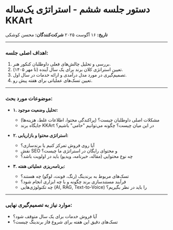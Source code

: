 # دستور جلسه ششم - استراتژی یک‌ساله KKArt
**تاریخ:** ۱۶ آگوست ۲۰۲۵
**شرکت‌کنندگان:** محسن کوشکی

---

### اهداف اصلی جلسه:
1.  بررسی و تحلیل چالش‌های فعلی داوطلبان کنکور هنر.
2.  تعیین استراتژی کلان برند برای یک سال آینده (تا مهر ۱۴۰۵).
3.  تصمیم‌گیری در مورد مدل درآمدی و ارائه خدمات در سال اول.
4.  تعیین تسک‌های عملیاتی برای هفته پیش رو.

---

### موضوعات مورد بحث:
- **۱. تحلیل وضعیت موجود:**
  - مشکلات اصلی داوطلبان چیست؟ (پراکندگی محتوا، اطلاعات غلط، هزینه‌ها)
  - جایگاه برند KKArt در این میان چیست؟ چگونه می‌توانیم "حامی" باشیم؟

- **۲. استراتژی محتوا و بازاریابی:**
  - آیا روی فروش تمرکز کنیم یا برندسازی؟
  - نقش SEO و محتوای رایگان در استراتژی ما چیست؟
  - چه نوع محتوایی (مقاله، خبرنامه، ویدیو) باید در اولویت باشد؟

- **۳. برنامه‌ریزی عملیاتی هفته:**
  - تسک‌های مربوط به برندینگ (رنگ، فونت، لوگو) چه هستند؟
  - فرآیند مستندسازی برند چگونه و با چه ابزاری انجام شود؟
  - چه تکنولوژی‌هایی (AI, RAG, Text-to-Voice) را باید در نظر بگیریم؟

---

### موارد نیاز به تصمیم‌گیری نهایی:
- آیا فروش خدمات برای یک سال متوقف شود؟
- تسک‌های دقیق این هفته برای شروع فاز برندینگ چیست؟
